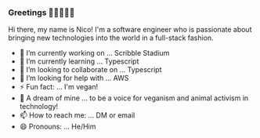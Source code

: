 ### Greetings 👋🏽👨🏾‍💻

Hi there, my name is Nico! I'm a software engineer who is passionate about bringing new technologies into the world in a full-stack fashion.

- 🔭 I’m currently working on ... Scribble Stadium
- 🌱 I’m currently learning ... Typescript
- 👯 I’m looking to collaborate on ... Typescript
- 🤔 I’m looking for help with ... AWS
- ⚡ Fun fact: ... I'm vegan!
- 💬 A dream of mine ... to be a voice for veganism and animal activism in technology!
- 📫 How to reach me: ... DM or email
- 😄 Pronouns: ... He/Him

